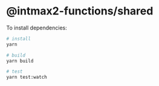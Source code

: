 # @intmax2-functions/shared

To install dependencies:

```bash
# install
yarn

# build
yarn build

# test
yarn test:watch
```
